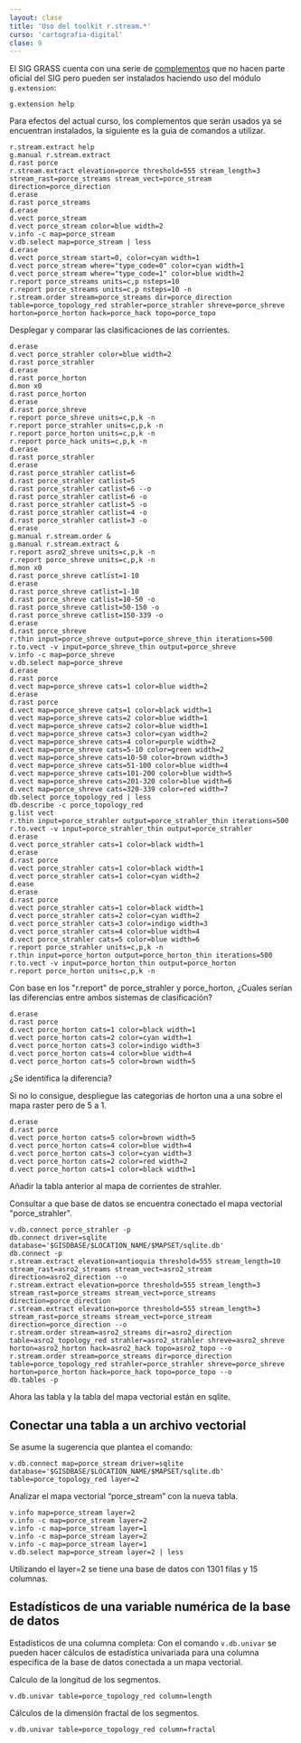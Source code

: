 ```yaml
---
layout: clase
title: 'Uso del toolkit r.stream.*'
curso: 'cartografia-digital'
clase: 9
---
```


El SIG GRASS cuenta con una serie de <a href="http://grasswiki.osgeo.org/wiki/AddOns/GRASS_6" target="_blank">complementos</a> que no hacen parte oficial del SIG pero pueden ser instalados haciendo uso del módulo `g.extension`:

~~~
g.extension help
~~~

Para efectos del actual curso, los complementos que serán usados ya se encuentran instalados, la siguiente es la guia de comandos a utilizar.

~~~
r.stream.extract help
g.manual r.stream.extract
d.rast porce
r.stream.extract elevation=porce threshold=555 stream_length=3 stream_rast=porce_streams stream_vect=porce_stream direction=porce_direction
d.erase
d.rast porce_streams
d.erase
d.vect porce_stream
d.vect porce_stream color=blue width=2
v.info -c map=porce_stream
v.db.select map=porce_stream | less
d.erase
d.vect porce_stream start=0, color=cyan width=1
d.vect porce_stream where="type_code=0" color=cyan width=1
d.vect porce_stream where="type_code=1" color=blue width=2
r.report porce_streams units=c,p nsteps=10
r.report porce_streams units=c,p nsteps=10 -n
r.stream.order stream=porce_streams dir=porce_direction table=porce_topology_red strahler=porce_strahler shreve=porce_shreve horton=porce_horton hack=porce_hack topo=porce_topo
~~~

Desplegar y comparar las clasificaciones de las corrientes.

~~~
d.erase
d.vect porce_strahler color=blue width=2
d.rast porce_strahler
d.erase
d.rast porce_horton
d.mon x0
d.rast porce_horton
d.erase
d.rast porce_shreve
r.report porce_shreve units=c,p,k -n
r.report porce_strahler units=c,p,k -n
r.report porce_horton units=c,p,k -n
r.report porce_hack units=c,p,k -n
d.erase
d.rast porce_strahler
d.erase
d.rast porce_strahler catlist=6
d.rast porce_strahler catlist=5
d.rast porce_strahler catlist=6 --o
d.rast porce_strahler catlist=6 -o
d.rast porce_strahler catlist=5 -o
d.rast porce_strahler catlist=4 -o
d.rast porce_strahler catlist=3 -o
d.erase
g.manual r.stream.order &
g.manual r.stream.extract &
r.report asro2_shreve units=c,p,k -n
r.report porce_shreve units=c,p,k -n
d.mon x0
d.rast porce_shreve catlist=1-10
d.erase
d.rast porce_shreve catlist=1-10
d.rast porce_shreve catlist=10-50 -o
d.rast porce_shreve catlist=50-150 -o
d.rast porce_shreve catlist=150-339 -o
d.erase
d.rast porce_shreve
r.thin input=porce_shreve output=porce_shreve_thin iterations=500
r.to.vect -v input=porce_shreve_thin output=porce_shreve
v.info -c map=porce_shreve
v.db.select map=porce_shreve
d.erase
d.rast porce
d.vect map=porce_shreve cats=1 color=blue width=2
d.erase
d.rast porce
d.vect map=porce_shreve cats=1 color=black width=1
d.vect map=porce_shreve cats=2 color=blue width=1
d.vect map=porce_shreve cats=2 color=blue width=1
d.vect map=porce_shreve cats=3 color=cyan width=2
d.vect map=porce_shreve cats=4 color=purple width=2
d.vect map=porce_shreve cats=5-10 color=green width=2
d.vect map=porce_shreve cats=10-50 color=brown width=3
d.vect map=porce_shreve cats=51-100 color=blue width=4
d.vect map=porce_shreve cats=101-200 color=blue width=5
d.vect map=porce_shreve cats=201-320 color=blue width=6
d.vect map=porce_shreve cats=320-339 color=red width=7
db.select porce_topology_red | less
db.describe -c porce_topology_red
g.list vect
r.thin input=porce_strahler output=porce_strahler_thin iterations=500
r.to.vect -v input=porce_strahler_thin output=porce_strahler
d.erase
d.vect porce_strahler cats=1 color=black width=1
d.erase
d.rast porce
d.vect porce_strahler cats=1 color=black width=1
d.vect porce_strahler cats=1 color=cyan width=2
d.ease
d.erase
d.rast porce
d.vect porce_strahler cats=1 color=black width=1
d.vect porce_strahler cats=2 color=cyan width=2
d.vect porce_strahler cats=3 color=indigo width=3
d.vect porce_strahler cats=4 color=blue width=4
d.vect porce_strahler cats=5 color=blue width=6
r.report porce_strahler units=c,p,k -n
r.thin input=porce_horton output=porce_horton_thin iterations=500
r.to.vect -v input=porce_horton_thin output=porce_horton
r.report porce_horton units=c,p,k -n
~~~

Con base en los "r.report" de porce_strahler y porce_horton, ¿Cuales serían las diferencias entre ambos sistemas de clasificación?

~~~
d.erase
d.rast porce
d.vect porce_horton cats=1 color=black width=1
d.vect porce_horton cats=2 color=cyan width=1
d.vect porce_horton cats=3 color=indigo width=3
d.vect porce_horton cats=4 color=blue width=4
d.vect porce_horton cats=5 color=brown width=5
~~~

¿Se identifica la diferencia?

Si no lo consigue, despliegue las categorias de horton una a una sobre el mapa raster pero de 5 a 1.

~~~
d.erase
d.rast porce
d.vect porce_horton cats=5 color=brown width=5
d.vect porce_horton cats=4 color=blue width=4
d.vect porce_horton cats=3 color=cyan width=3
d.vect porce_horton cats=2 color=red width=2
d.vect porce_horton cats=1 color=black width=1
~~~

Añadir la tabla anterior al mapa de corrientes de strahler.

Consultar a que base de datos se encuentra conectado el mapa vectorial "porce_strahler".

~~~
v.db.connect porce_strahler -p
db.connect driver=sqlite database='$GISDBASE/$LOCATION_NAME/$MAPSET/sqlite.db'
db.connect -p
r.stream.extract elevation=antioquia threshold=555 stream_length=10 stream_rast=asro2_streams stream_vect=asro2_stream direction=asro2_direction --o
r.stream.extract elevation=porce threshold=555 stream_length=3 stream_rast=porce_streams stream_vect=porce_streams direction=porce_direction
r.stream.extract elevation=porce threshold=555 stream_length=3 stream_rast=porce_streams stream_vect=porce_stream direction=porce_direction --o
r.stream.order stream=asro2_streams dir=asro2_direction table=asro2_topology_red strahler=asro2_strahler shreve=asro2_shreve horton=asro2_horton hack=asro2_hack topo=asro2_topo --o
r.stream.order stream=porce_streams dir=porce_direction table=porce_topology_red strahler=porce_strahler shreve=porce_shreve horton=porce_horton hack=porce_hack topo=porce_topo --o
db.tables -p
~~~

Ahora las tabla y la tabla del mapa vectorial están en sqlite.

## Conectar una tabla a un archivo vectorial

Se asume la sugerencia que plantea el comando:

~~~
v.db.connect map=porce_stream driver=sqlite database='$GISDBASE/$LOCATION_NAME/$MAPSET/sqlite.db' table=porce_topology_red layer=2
~~~
Analizar el mapa vectorial “porce_stream” con la nueva tabla.

~~~
v.info map=porce_stream layer=2
v.info -c map=porce_stream layer=2
v.info -c map=porce_stream layer=1
v.info -c map=porce_stream layer=2
v.info -c map=porce_stream layer=1
v.db.select map=porce_stream layer=2 | less
~~~

Utilizando el layer=2 se tiene una base de datos con 1301 filas y 15 columnas.

## Estadísticos de una variable numérica de la base de datos 

Estadísticos de una columna completa: Con el comando `v.db.univar` se pueden hacer cálculos de estadística univariada para una columna especifica de la base de datos conectada a un mapa vectorial.

Calculo de la longitud de los segmentos.

~~~
v.db.univar table=porce_topology_red column=length
~~~

Cálculos de la dimensión fractal de los segmentos.

~~~
v.db.univar table=porce_topology_red column=fractal
~~~
